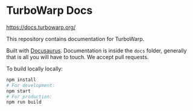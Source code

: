 # TurboWarp Docs

https://docs.turbowarp.org/

This repository contains documentation for TurboWarp.

Built with [Docusaurus](https://docusaurus.io/). Documentation is inside the `docs` folder, generally that is all you will have to touch. We accept pull requests.

To build locally locally:

```bash
npm install
# For development:
npm start
# For production:
npm run build
```
